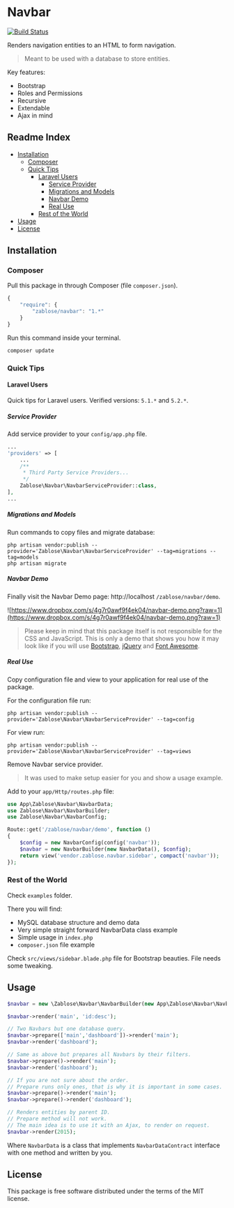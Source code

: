 # Navbar

[![Build Status](https://travis-ci.org/zablose/Navbar.svg?branch=master)](https://travis-ci.org/zablose/Navbar)

Renders navigation entities to an HTML to form navigation.

>Meant to be used with a database to store entities.

Key features:
* Bootstrap
* Roles and Permissions
* Recursive
* Extendable
* Ajax in mind

## Readme Index
- [Installation](#installation)
    - [Composer](#composer)
    - [Quick Tips](#quick-tips)
        - [Laravel Users](#laravel-users)
            - [Service Provider](#service-provider)
            - [Migrations and Models](#migrations-and-models)
            - [Navbar Demo](#navbar-demo)
            - [Real Use](#real-use)
        - [Rest of the World](#rest-of-the-world)
- [Usage](#usage)
- [License](#license)

## Installation

### Composer

Pull this package in through Composer (file `composer.json`).

```js
{
    "require": {
        "zablose/navbar": "1.*"
    }
}
```

Run this command inside your terminal.

    composer update

### Quick Tips

#### Laravel Users

Quick tips for Laravel users.
Verified versions: `5.1.*` and `5.2.*`.

##### Service Provider

Add service provider to your `config/app.php` file.

```php
...
'providers' => [
    ...
    /**
     * Third Party Service Providers...
     */
    Zablose\Navbar\NavbarServiceProvider::class,
],
...
```

##### Migrations and Models

Run commands to copy files and migrate database:

    php artisan vendor:publish --provider='Zablose\Navbar\NavbarServiceProvider' --tag=migrations --tag=models
    php artisan migrate

##### Navbar Demo

Finally visit the Navbar Demo page: http://localhost `/zablose/navbar/demo`.

![https://www.dropbox.com/s/4g7r0awf9f4ek04/navbar-demo.png?raw=1](https://www.dropbox.com/s/4g7r0awf9f4ek04/navbar-demo.png?raw=1)

>Please keep in mind that this package itself is not responsible for the CSS and JavaScript.
This is only a demo that shows you how it may look like if you will use [Bootstrap](http://getbootstrap.com/),
[jQuery](http://jquery.com/) and [Font Awesome](http://fortawesome.github.io/Font-Awesome/).

##### Real Use

Copy configuration file and view to your application for real use of the package.

For the configuration file run:

    php artisan vendor:publish --provider='Zablose\Navbar\NavbarServiceProvider' --tag=config

For view run:

    php artisan vendor:publish --provider='Zablose\Navbar\NavbarServiceProvider' --tag=views

Remove Navbar service provider.

>It was used to make setup easier for you and show a usage example.

Add to your `app/Http/routes.php` file:

```php
use App\Zablose\Navbar\NavbarData;
use Zablose\Navbar\NavbarBuilder;
use Zablose\Navbar\NavbarConfig;

Route::get('/zablose/navbar/demo', function ()
{
    $config = new NavbarConfig(config('navbar'));
    $navbar = new NavbarBuilder(new NavbarData(), $config);
    return view('vendor.zablose.navbar.sidebar', compact('navbar'));
});
```

### Rest of the World

Check `examples` folder.

There you will find:
* MySQL database structure and demo data
* Very simple straight forward NavbarData class example
* Simple usage in `index.php`
* `composer.json` file example

Check `src/views/sidebar.blade.php` file for Bootstrap beauties. File needs some tweaking.

## Usage

```php
$navbar = new \Zablose\Navbar\NavbarBuilder(new App\Zablose\Navbar\NavbarData());

$navbar->render('main', 'id:desc');

// Two Navbars but one database query.
$navbar->prepare(['main','dashboard'])->render('main');
$navbar->render('dashboard');

// Same as above but prepares all Navbars by their filters.
$navbar->prepare()->render('main');
$navbar->render('dashboard');

// If you are not sure about the order.
// Prepare runs only ones, that is why it is important in some cases.
$navbar->prepare()->render('main');
$navbar->prepare()->render('dashboard');

// Renders entities by parent ID.
// Prepare method will not work.
// The main idea is to use it with an Ajax, to render on request.
$navbar->render(2015);
```

Where `NavbarData` is a class that implements `NavbarDataContract` interface with one method and written by you.

## License

This package is free software distributed under the terms of the MIT license.
